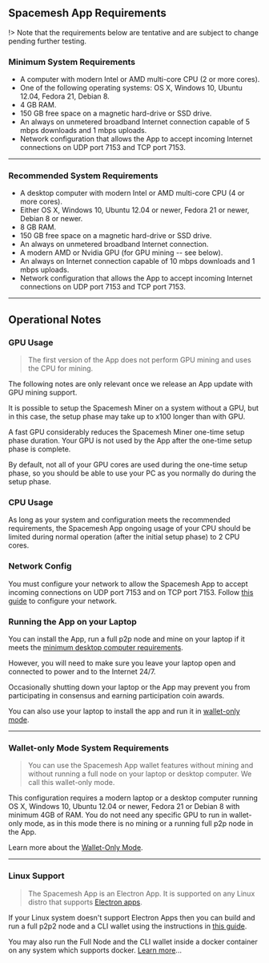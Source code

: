 ## Spacemesh App Requirements

!> Note that the requirements below are tentative and are subject to change pending further testing.

### Minimum System Requirements

- A computer with modern Intel or AMD multi-core CPU (2 or more cores).
- One of the following operating systems: OS X, Windows 10, Ubuntu 12.04, Fedora 21, Debian 8.
- 4 GB RAM.
- 150 GB free space on a magnetic hard-drive or SSD drive.
- An always on unmetered broadband Internet connection capable of 5 mbps downloads and 1 mbps uploads.
- Network configuration that allows the App to accept incoming Internet connections on UDP port 7153 and TCP port 7153.

---

### Recommended System Requirements

- A desktop computer with modern Intel or AMD multi-core CPU (4 or more cores).
- Either OS X, Windows 10, Ubuntu 12.04 or newer, Fedora 21 or newer, Debian 8 or newer.
- 8 GB RAM.
- 150 GB free space on a magnetic hard-drive or SSD drive.
- An always on unmetered broadband Internet connection.
- A modern AMD or Nvidia GPU (for GPU mining -- see below).
- An always on Internet connection capable of 10 mbps downloads and 1 mbps uploads.
- Network configuration that allows the App to accept incoming Internet connections on UDP port 7153 and TCP port 7153.

---

## Operational Notes

### GPU Usage

>The first version of the App does not perform GPU mining and uses the CPU for mining.

The following notes are only relevant once we release an App update with GPU mining support.

It is possible to setup the Spacemesh Miner on a system without a GPU, but in this case, the setup phase may take up to x100 longer than with GPU.

A fast GPU considerably reduces the Spacemesh Miner one-time setup phase duration. Your GPU is not used by the App after the one-time setup phase is complete.

By default, not all of your GPU cores are used during the one-time setup phase, so you should be able to use your PC as you normally do during the setup phase.


### CPU Usage
As long as your system and configuration meets the recommended  requirements, the Spacemesh App ongoing usage of your CPU should be limited during normal operation (after the initial setup phase) to 2 CPU cores.

### Network Config
You must configure your network to allow the Spacemesh App to accept incoming connections on UDP port 7153 and on TCP port 7153. Follow [this guide](netconfig.md) to configure your network.

### Running the App on your Laptop
You can install the App, run a full p2p node and mine on your laptop if it meets the [minimum desktop computer requirements](requirements.md).

However, you will need to make sure you leave your laptop open and connected to power and to the Internet 24/7.

Occasionally shutting down your laptop or the App may prevent you from participating in consensus and earning participation coin awards.

You can also use your laptop to install the app and run it in [wallet-only mode](wallet_mode.md).

---

### Wallet-only Mode System Requirements

> You can use the Spacemesh App wallet features without mining and without running a full node on your laptop or desktop computer. We call this wallet-only mode.

This configuration requires a modern laptop or a desktop computer running OS X, Windows 10, Ubuntu 12.04 or newer, Fedora 21 or Debian 8 with minimum 4GB of RAM. You do not need any specific GPU to run in wallet-only mode, as in this mode there is no mining or a running full p2p node in the App.

Learn more about the [Wallet-Only Mode](wallet_mode.md).

---

### Linux Support
> The Spacemesh App is an Electron App. It is supported on any Linux distro that supports [Electron apps](https://electronjs.org/docs/tutorial/support).

If your Linux system doesn't support Electron Apps then you can build and run a full p2p2 node and a CLI wallet using the instructions in  [this guide](build.md).

You may also run the Full Node and the CLI wallet inside a docker container on any system which supports docker. [Learn more](docker.md)...
